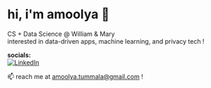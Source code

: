 # hi, i'm amoolya 🍓 

CS + Data Science @ William & Mary  
interested in data-driven apps, machine learning, and privacy tech !

**socials:**  
[![LinkedIn](https://img.shields.io/badge/-linkedin-blue?logo=linkedin)](https://linkedin.com/in/amoolya-thummala)  

📫 reach me at amoolya.tummala@gmail.com !
